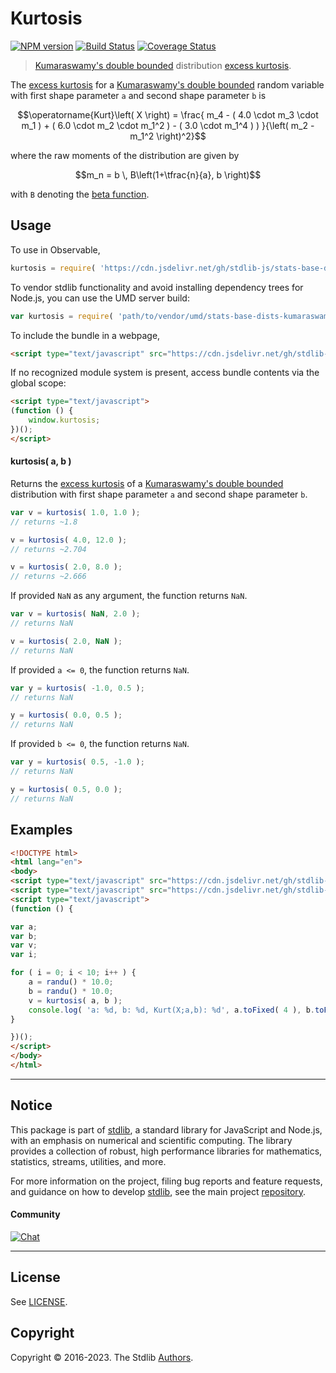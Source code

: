 <!--

@license Apache-2.0

Copyright (c) 2018 The Stdlib Authors.

Licensed under the Apache License, Version 2.0 (the "License");
you may not use this file except in compliance with the License.
You may obtain a copy of the License at

   http://www.apache.org/licenses/LICENSE-2.0

Unless required by applicable law or agreed to in writing, software
distributed under the License is distributed on an "AS IS" BASIS,
WITHOUT WARRANTIES OR CONDITIONS OF ANY KIND, either express or implied.
See the License for the specific language governing permissions and
limitations under the License.

-->

# Kurtosis

[![NPM version][npm-image]][npm-url] [![Build Status][test-image]][test-url] [![Coverage Status][coverage-image]][coverage-url] <!-- [![dependencies][dependencies-image]][dependencies-url] -->

> [Kumaraswamy's double bounded][kumaraswamy-distribution] distribution [excess kurtosis][kurtosis].

<!-- Section to include introductory text. Make sure to keep an empty line after the intro `section` element and another before the `/section` close. -->

<section class="intro">

The [excess kurtosis][kurtosis] for a [Kumaraswamy's double bounded][kumaraswamy-distribution] random variable with first shape parameter `a` and second shape parameter `b` is

<!-- <equation class="equation" label="eq:kumaraswamy_kurtosis" align="center" raw="\operatorname{Kurt}\left( X \right) = \frac{ m_4 - ( 4.0 \cdot m_3 \cdot m_1 ) + ( 6.0 \cdot m_2 \cdot m_1^2 ) - ( 3.0 \cdot m_1^4 ) ) }{\left( m_2 - m_1^2 \right)^2}" alt="Excess kurtosis for a Kumaraswamy's double bounded distribution."> -->

```math
\operatorname{Kurt}\left( X \right) = \frac{ m_4 - ( 4.0 \cdot m_3 \cdot m_1 ) + ( 6.0 \cdot m_2 \cdot m_1^2 ) - ( 3.0 \cdot m_1^4 ) ) }{\left( m_2 - m_1^2 \right)^2}
```

<!-- <div class="equation" align="center" data-raw-text="\operatorname{Kurt}\left( X \right) = \frac{ m_4 - ( 4.0 \cdot m_3 \cdot m_1 ) + ( 6.0 \cdot m_2 \cdot m_1^2 ) - ( 3.0 \cdot m_1^4 ) ) }{\left( m_2 - m_1^2 \right)^2}" data-equation="eq:kumaraswamy_kurtosis">
    <img src="https://cdn.jsdelivr.net/gh/stdlib-js/stdlib@591cf9d5c3a0cd3c1ceec961e5c49d73a68374cb/lib/node_modules/@stdlib/stats/base/dists/kumaraswamy/kurtosis/docs/img/equation_kumaraswamy_kurtosis.svg" alt="Excess kurtosis for a Kumaraswamy's double bounded distribution.">
    <br>
</div> -->

<!-- </equation> -->

where the raw moments of the distribution are given by

<!-- <equation class="equation" label="eq:kumaraswamy_raw_moments" align="center" raw="m_n = b \, B\left(1+\tfrac{n}{a}, b \right)" alt="Raw moments for a Kumaraswamy's double bounded distribution."> -->

```math
m_n = b \, B\left(1+\tfrac{n}{a}, b \right)
```

<!-- <div class="equation" align="center" data-raw-text="m_n = b \, B\left(1+\tfrac{n}{a}, b \right)" data-equation="eq:kumaraswamy_raw_moments">
    <img src="https://cdn.jsdelivr.net/gh/stdlib-js/stdlib@591cf9d5c3a0cd3c1ceec961e5c49d73a68374cb/lib/node_modules/@stdlib/stats/base/dists/kumaraswamy/kurtosis/docs/img/equation_kumaraswamy_raw_moments.svg" alt="Raw moments for a Kumaraswamy's double bounded distribution.">
    <br>
</div> -->

<!-- </equation> -->

with `B` denoting the [beta function][beta-function].

</section>

<!-- /.intro -->

<!-- Package usage documentation. -->



<section class="usage">

## Usage

To use in Observable,

```javascript
kurtosis = require( 'https://cdn.jsdelivr.net/gh/stdlib-js/stats-base-dists-kumaraswamy-kurtosis@umd/browser.js' )
```

To vendor stdlib functionality and avoid installing dependency trees for Node.js, you can use the UMD server build:

```javascript
var kurtosis = require( 'path/to/vendor/umd/stats-base-dists-kumaraswamy-kurtosis/index.js' )
```

To include the bundle in a webpage,

```html
<script type="text/javascript" src="https://cdn.jsdelivr.net/gh/stdlib-js/stats-base-dists-kumaraswamy-kurtosis@umd/browser.js"></script>
```

If no recognized module system is present, access bundle contents via the global scope:

```html
<script type="text/javascript">
(function () {
    window.kurtosis;
})();
</script>
```

#### kurtosis( a, b )

Returns the [excess kurtosis][kurtosis] of a [Kumaraswamy's double bounded][kumaraswamy-distribution] distribution with first shape parameter `a` and second shape parameter `b`.

```javascript
var v = kurtosis( 1.0, 1.0 );
// returns ~1.8

v = kurtosis( 4.0, 12.0 );
// returns ~2.704

v = kurtosis( 2.0, 8.0 );
// returns ~2.666
```

If provided `NaN` as any argument, the function returns `NaN`.

```javascript
var v = kurtosis( NaN, 2.0 );
// returns NaN

v = kurtosis( 2.0, NaN );
// returns NaN
```

If provided `a <= 0`, the function returns `NaN`.

```javascript
var y = kurtosis( -1.0, 0.5 );
// returns NaN

y = kurtosis( 0.0, 0.5 );
// returns NaN
```

If provided `b <= 0`, the function returns `NaN`.

```javascript
var y = kurtosis( 0.5, -1.0 );
// returns NaN

y = kurtosis( 0.5, 0.0 );
// returns NaN
```

</section>

<!-- /.usage -->

<!-- Package usage notes. Make sure to keep an empty line after the `section` element and another before the `/section` close. -->

<section class="notes">

</section>

<!-- /.notes -->

<!-- Package usage examples. -->

<section class="examples">

## Examples

<!-- eslint no-undef: "error" -->

```html
<!DOCTYPE html>
<html lang="en">
<body>
<script type="text/javascript" src="https://cdn.jsdelivr.net/gh/stdlib-js/random-base-randu@umd/browser.js"></script>
<script type="text/javascript" src="https://cdn.jsdelivr.net/gh/stdlib-js/stats-base-dists-kumaraswamy-kurtosis@umd/browser.js"></script>
<script type="text/javascript">
(function () {

var a;
var b;
var v;
var i;

for ( i = 0; i < 10; i++ ) {
    a = randu() * 10.0;
    b = randu() * 10.0;
    v = kurtosis( a, b );
    console.log( 'a: %d, b: %d, Kurt(X;a,b): %d', a.toFixed( 4 ), b.toFixed( 4 ), v.toFixed( 4 ) );
}

})();
</script>
</body>
</html>
```

</section>

<!-- /.examples -->

<!-- Section to include cited references. If references are included, add a horizontal rule *before* the section. Make sure to keep an empty line after the `section` element and another before the `/section` close. -->

<section class="references">

</section>

<!-- /.references -->

<!-- Section for related `stdlib` packages. Do not manually edit this section, as it is automatically populated. -->

<section class="related">

</section>

<!-- /.related -->

<!-- Section for all links. Make sure to keep an empty line after the `section` element and another before the `/section` close. -->


<section class="main-repo" >

* * *

## Notice

This package is part of [stdlib][stdlib], a standard library for JavaScript and Node.js, with an emphasis on numerical and scientific computing. The library provides a collection of robust, high performance libraries for mathematics, statistics, streams, utilities, and more.

For more information on the project, filing bug reports and feature requests, and guidance on how to develop [stdlib][stdlib], see the main project [repository][stdlib].

#### Community

[![Chat][chat-image]][chat-url]

---

## License

See [LICENSE][stdlib-license].


## Copyright

Copyright &copy; 2016-2023. The Stdlib [Authors][stdlib-authors].

</section>

<!-- /.stdlib -->

<!-- Section for all links. Make sure to keep an empty line after the `section` element and another before the `/section` close. -->

<section class="links">

[npm-image]: http://img.shields.io/npm/v/@stdlib/stats-base-dists-kumaraswamy-kurtosis.svg
[npm-url]: https://npmjs.org/package/@stdlib/stats-base-dists-kumaraswamy-kurtosis

[test-image]: https://github.com/stdlib-js/stats-base-dists-kumaraswamy-kurtosis/actions/workflows/test.yml/badge.svg?branch=main
[test-url]: https://github.com/stdlib-js/stats-base-dists-kumaraswamy-kurtosis/actions/workflows/test.yml?query=branch:main

[coverage-image]: https://img.shields.io/codecov/c/github/stdlib-js/stats-base-dists-kumaraswamy-kurtosis/main.svg
[coverage-url]: https://codecov.io/github/stdlib-js/stats-base-dists-kumaraswamy-kurtosis?branch=main

<!--

[dependencies-image]: https://img.shields.io/david/stdlib-js/stats-base-dists-kumaraswamy-kurtosis.svg
[dependencies-url]: https://david-dm.org/stdlib-js/stats-base-dists-kumaraswamy-kurtosis/main

-->

[chat-image]: https://img.shields.io/gitter/room/stdlib-js/stdlib.svg
[chat-url]: https://app.gitter.im/#/room/#stdlib-js_stdlib:gitter.im

[stdlib]: https://github.com/stdlib-js/stdlib

[stdlib-authors]: https://github.com/stdlib-js/stdlib/graphs/contributors

[umd]: https://github.com/umdjs/umd
[es-module]: https://developer.mozilla.org/en-US/docs/Web/JavaScript/Guide/Modules

[deno-url]: https://github.com/stdlib-js/stats-base-dists-kumaraswamy-kurtosis/tree/deno
[umd-url]: https://github.com/stdlib-js/stats-base-dists-kumaraswamy-kurtosis/tree/umd
[esm-url]: https://github.com/stdlib-js/stats-base-dists-kumaraswamy-kurtosis/tree/esm
[branches-url]: https://github.com/stdlib-js/stats-base-dists-kumaraswamy-kurtosis/blob/main/branches.md

[stdlib-license]: https://raw.githubusercontent.com/stdlib-js/stats-base-dists-kumaraswamy-kurtosis/main/LICENSE

[beta-function]: https://en.wikipedia.org/wiki/Beta_function

[kumaraswamy-distribution]: https://en.wikipedia.org/wiki/Kumaraswamy_distribution

[kurtosis]: https://en.wikipedia.org/wiki/Kurtosis

</section>

<!-- /.links -->
